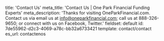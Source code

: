 title: 'Contact Us'
meta_title: 'Contact Us | One Park Financial Funding Experts'
meta_description: 'Thanks for visiting OneParkFinancial.com. Contact us via email us at info@oneparkfinancial.com; call us at 888-326-9650; or connect with us on Facebook, Twitter.'
fieldset: default
id: 7de55962-d2c3-4069-a78c-bb32a6733421
template: contact/contact
es_url: contactenos

